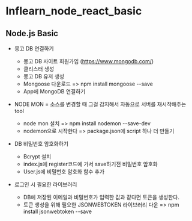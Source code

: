 # Inflearn_node_react_basic
## Node.js Basic
- 몽고 DB 연결하기
  - 몽고 DB 사이트 회원가입 (https://www.mongodb.com/)
  - 클리스터 생성
  - 몽고 DB 유저 생성
  - Mongoose 다운로드 => npm install mongoose --save
  - App에 MongoDB 연결하기

- NODE MON = 소스를 변경할 때 그걸 감지해서 자동으로 서버를 재시작해주는 tool
  - node mon 설치 => npm install nodemon --save-dev
  - nodemon으로 시작한다 => package.json에 script 하나 더 만들기

- DB 비밀번호 암호화하기
  - Bcrypt 설치
  - index.js에 register코드에 가서 save하기전 비밀번호 암호화
  - User.js에 비밀번호 암호화 함수 추가

- 로그인 시 필요한 라이브러리
  - DB에 저장된 이메일과 비밀번호가 입력한 값과 같다면 토큰을 생성한다.
  - 토큰 생성을 위해 필요한 JSONWEBTOKEN 라이브러리 다운 => npm install jsonwebtoken --save 

